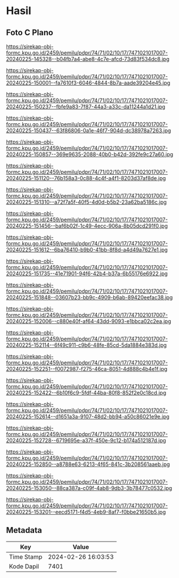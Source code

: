 # Hasil

## Foto C Plano

https://sirekap-obj-formc.kpu.go.id/2459/pemilu/pdpr/74/71/02/10/17/7471021017007-20240225-145328--b04fb7a4-abe8-4c7e-afcd-73d83f534dc8.jpg

https://sirekap-obj-formc.kpu.go.id/2459/pemilu/pdpr/74/71/02/10/17/7471021017007-20240225-150001--fa7610f3-6046-4844-8b7a-aade39204e45.jpg

https://sirekap-obj-formc.kpu.go.id/2459/pemilu/pdpr/74/71/02/10/17/7471021017007-20240225-150237--fbfe9a83-7f87-44a3-a33c-da11244a1d21.jpg

https://sirekap-obj-formc.kpu.go.id/2459/pemilu/pdpr/74/71/02/10/17/7471021017007-20240225-150437--63f86806-0a1e-46f7-904d-dc38978a7263.jpg

https://sirekap-obj-formc.kpu.go.id/2459/pemilu/pdpr/74/71/02/10/17/7471021017007-20240225-150857--369e9635-2088-40b0-b42d-392fe9c27a60.jpg

https://sirekap-obj-formc.kpu.go.id/2459/pemilu/pdpr/74/71/02/10/17/7471021017007-20240225-151120--76b158a3-0c88-4c4f-a4f1-8203d37af8de.jpg

https://sirekap-obj-formc.kpu.go.id/2459/pemilu/pdpr/74/71/02/10/17/7471021017007-20240225-151310--a72f7a5f-40f5-4d0d-b5b2-23a62ba5186c.jpg

https://sirekap-obj-formc.kpu.go.id/2459/pemilu/pdpr/74/71/02/10/17/7471021017007-20240225-151456--baf6b02f-1c49-4ecc-906a-8b05dcd291f0.jpg

https://sirekap-obj-formc.kpu.go.id/2459/pemilu/pdpr/74/71/02/10/17/7471021017007-20240225-151612--6ba76410-b9b0-41bb-8f8d-a4d49a7627e1.jpg

https://sirekap-obj-formc.kpu.go.id/2459/pemilu/pdpr/74/71/02/10/17/7471021017007-20240225-151735--41e71901-94f6-42b4-b37a-6b55176e6922.jpg

https://sirekap-obj-formc.kpu.go.id/2459/pemilu/pdpr/74/71/02/10/17/7471021017007-20240225-151848--03607b23-bb9c-4909-b6ab-89420eefac38.jpg

https://sirekap-obj-formc.kpu.go.id/2459/pemilu/pdpr/74/71/02/10/17/7471021017007-20240225-152006--c880e40f-af64-43dd-9093-e1bbca02c2ea.jpg

https://sirekap-obj-formc.kpu.go.id/2459/pemilu/pdpr/74/71/02/10/17/7471021017007-20240225-152114--6f49c911-c9b6-48fe-85cd-5da1884e383d.jpg

https://sirekap-obj-formc.kpu.go.id/2459/pemilu/pdpr/74/71/02/10/17/7471021017007-20240225-152251--f0072987-f275-46ca-8051-4d888c4b4e1f.jpg

https://sirekap-obj-formc.kpu.go.id/2459/pemilu/pdpr/74/71/02/10/17/7471021017007-20240225-152422--6b10f6c9-5fdf-44ba-80f8-852f2e0c18cd.jpg

https://sirekap-obj-formc.kpu.go.id/2459/pemilu/pdpr/74/71/02/10/17/7471021017007-20240225-152614--d1651a3a-9107-48d2-bb94-a50c86021e9e.jpg

https://sirekap-obj-formc.kpu.go.id/2459/pemilu/pdpr/74/71/02/10/17/7471021017007-20240225-152728--6719695e-a37f-450e-9c12-b174a512187d.jpg

https://sirekap-obj-formc.kpu.go.id/2459/pemilu/pdpr/74/71/02/10/17/7471021017007-20240225-152850--a8788e63-6213-4f65-841c-3b208561aaeb.jpg

https://sirekap-obj-formc.kpu.go.id/2459/pemilu/pdpr/74/71/02/10/17/7471021017007-20240225-153050--88ca387a-c09f-4ab8-9db3-3b78477c0532.jpg

https://sirekap-obj-formc.kpu.go.id/2459/pemilu/pdpr/74/71/02/10/17/7471021017007-20240225-153201--eecd5171-f4d5-4eb9-8af7-f0bbe21650b5.jpg


## Metadata

| Key        | Value               |
| ---------- | ------------------- |
| Time Stamp | 2024-02-26 16:03:53 |
| Kode Dapil | 7401                |



